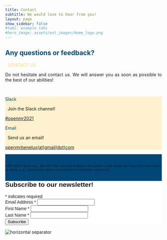 ```yaml
---
title: Contact
subtitle: We would love to hear from you!
layout: page
show_sidebar: false
#tabs: example_tabs
#hero_image: assets/ext_images/Home_logo.png
---
```


<!-- ### <span style="color:#004777"> Contact Form </span> -->

<!-- <style>
form {
    display: block;
    width: 100%;
    float: left;
    padding-right: 4%;
}
.container-form {
    padding:1px;
}
input[type=text], input[type=email], textarea {
    width: 100%;
    padding: 12px;
    margin: 8px 0;
    display: inline-block;
    border: 1px solid #ccc;
    box-sizing: border-box;
}
input[type=submit], input[type=reset] {
    width: 120px;
    padding: 12px;
    margin: 8px 0;
    display: inline-block;
    border: 1px solid #ccc;
    box-sizing: border-box;
}
input[type=checkbox] {
    margin-top: 16px;
}
input[type=submit] {
    background-color: #004777;
    color: white;
    border: none;
}
input[type=submit]:hover {
    opacity: 0.8;
}
</style> -->

## <span style="color:#004777;text-align:left"> Any questions or feedback? </span>

<span style="color:#ffd966"> <i class="fas fa-long-arrow-alt-right"></i>&nbsp;&nbsp;CONTACT US&nbsp;&nbsp;<i class="fas fa-long-arrow-alt-left"></i> </span>

<p><div style="text-align: justify">Do not hesitate and contact us. We will answer you as soon as possible to the best of our abilities!</div></p><br>

<div class="tile is-ancestor">
  <div class="tile is-parent is-vertical" style="background-color:#ffd96650">
    <article class="tile is-child box has-text-centered">
      <p class="title" style="color:#004777">Slack</p>
      <p class="subtitle"><span style="color:#ffd996;font-size:75%"> <i class="fab fa-slack-hash"></i> </span>&nbsp;&nbsp;Join the Slack channel!&nbsp;&nbsp;<span style="color:#ffd996;font-size:75%"> <i class="fab fa-slack-hash"></i> </span></p>
      <div class="content"><a href="https://app.slack.com/client/TFKL50SKV/CFKP8AB3L/thread/G010PLR3XNX-1614502987.003700" target="_blank">#openmr2021</a></div>
    </article>
        <article class="tile is-child box has-text-centered">
      <p class="title" style="color:#004777">Email</p>
      <p class="subtitle"><span style="color:#ffd996;font-size:75%"> <i class="far fa-envelope"></i> </span>&nbsp;&nbsp;Send us an email!&nbsp;&nbsp;<span style="color:#ffd996;font-size:75%"> <i class="far fa-envelope"></i> </span></p>
      <div class="content"><a href="mailto:openmrbenelux@gmail.com">openmrbenelux(at)gmail(dot)com</a></div>
    </article>
  </div>
  <div class="tile is-parent" style="background-color:#004777">
    <article class="tile is-child box has-text-centered">
      <p class="title" style="color:#004777">Newsletter</p>
      <p class="subtitle" style="font-size:75%">*We won't spam you. We will only send out a letter a few times a year when we have important news to share,  e.g., information about new events or important resources.</p>
      <div class="content">
      <!-- Begin Mailchimp Signup Form -->
      <link href="//cdn-images.mailchimp.com/embedcode/classic-10_7.css" rel="stylesheet" type="text/css">
      <style type="text/css">
        #mc_embed_signup{background:#fff; clear:left; font:14px Helvetica,Arial,sans-serif; }
        /* Add your own Mailchimp form style overrides in your site stylesheet or in this style block.
          We recommend moving this block and the preceding CSS link to the HEAD of your HTML file. */
      </style>
      <div id="mc_embed_signup">
      <form action="https://gmail.us7.list-manage.com/subscribe/post?u=a54d6ca5119ffc7047d212fc8&amp;id=851dea9fc5" method="post" id="mc-embedded-subscribe-form" name="mc-embedded-subscribe-form" class="validate" target="_blank" novalidate>
          <div id="mc_embed_signup_scroll">
        <h2>Subscribe to our newsletter!</h2>
      <div class="indicates-required"><span class="asterisk">*</span> indicates required</div>
      <div class="mc-field-group">
        <label for="mce-EMAIL">Email Address  <span class="asterisk">*</span>
      </label>
        <input type="email" value="" name="EMAIL" class="required email" id="mce-EMAIL">
      </div>
      <div class="mc-field-group">
        <label for="mce-FNAME">First Name  <span class="asterisk">*</span>
      </label>
        <input type="text" value="" name="FNAME" class="required" id="mce-FNAME">
      </div>
      <div class="mc-field-group">
        <label for="mce-LNAME">Last Name  <span class="asterisk">*</span>
      </label>
        <input type="text" value="" name="LNAME" class="required" id="mce-LNAME">
      </div>
        <div id="mce-responses" class="clear">
          <div class="response" id="mce-error-response" style="display:none"></div>
          <div class="response" id="mce-success-response" style="display:none"></div>
        </div>    <!-- real people should not fill this in and expect good things - do not remove this or risk form bot signups-->
          <div style="position: absolute; left: -5000px;" aria-hidden="true"><input type="text" name="b_a54d6ca5119ffc7047d212fc8_851dea9fc5" tabindex="-1" value=""></div>
          <div class="clear"><input type="submit" value="Subscribe" name="subscribe" id="mc-embedded-subscribe" class="button"></div>
          </div>
      </form>
      </div>
      <script type='text/javascript' src='//s3.amazonaws.com/downloads.mailchimp.com/js/mc-validate.js'></script><script type='text/javascript'>(function($) {window.fnames = new Array(); window.ftypes = new Array();fnames[0]='EMAIL';ftypes[0]='email';fnames[1]='FNAME';ftypes[1]='text';fnames[2]='LNAME';ftypes[2]='text';fnames[3]='ADDRESS';ftypes[3]='address';fnames[4]='PHONE';ftypes[4]='phone';fnames[5]='MMERGE5';ftypes[5]='text';fnames[6]='MMERGE6';ftypes[6]='text';fnames[7]='MMERGE7';ftypes[7]='text';fnames[8]='MMERGE8';ftypes[8]='text';fnames[9]='MMERGE9';ftypes[9]='text';}(jQuery));var $mcj = jQuery.noConflict(true);</script>
      <!--End mc_embed_signup-->
      </div>
    </article>
  </div>
</div>

<!-- <h2 style="color:#004777"> Contact Form </h2>

<form class="container-form" id="contact-form" action="https://script.google.com/macros/s/AKfycbxFvlT1LVB4mrKHuMl0-HkOb62QP4n_rFHm8-6vH7Zhe_CcQ8XX/exec">

  <div class="form-group">
    <label>First Name:</label>
    <input type="text" name="First Name" placeholder="First Name" class="form-control" required>
  </div>

  <div class="form-group">
    <label>Last Name:</label>
    <input type="text" name="Last Name" placeholder="Last Name" class="form-control" required>
  </div>

  <div class="form-group">
    <label>Email:</label>
    <input type="email" name="Email" placeholder="E-mail" class="form-control" required>
  </div>
  <div class="form-group">
    <label>Questions or feedback?</label>
    <textarea rows="5" name="Message" placeholder="Questions or feedback?" class="form-control" required></textarea>
  </div>

  <br>

  <div>
    <input type="submit" id="submit-form" value="Submit" class="form-control">
    <input type="reset" id="reset-form" value="Reset" class="form-control">
 </div>

</form> -->

<img class="img-separator" src="{{ site.baseurl }}/assets/ext_images/2020/post_separator.png" alt="horizontal separator" />
<br>
<a href="#"><i class="fas fa-arrow-alt-circle-up" style="position: relative; top: -3px; text-indent: 0px; vertical-align: middle; color:#004777;"></i></a>

<!-- <p> Message is: <span id = "display_message"></span> </p> -->

<!-- <script src="https://ajax.googleapis.com/ajax/libs/jquery/2.1.4/jquery.min.js"></script>
<script src='../contact.js'></script>
<script src='../subscribe.js'></script>
<script type="text/JavaScript">
function showMessage(){
    //window.alert("Done");
    //$("#contact-form")[0].reset();
    // var message = document.getElementById("message").value;
    // display_message.innerHTML= message;
}
</script> -->
